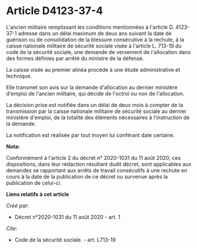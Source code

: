 # Article D4123-37-4

L'ancien militaire remplissant les conditions mentionnées à l'article D. 4123-37-1 adresse dans un délai maximum de deux ans
suivant la date de guérison ou de consolidation de la blessure consécutive à la rechute, à la caisse nationale militaire de
sécurité sociale visée à l'article L. 713-19 du code de la sécurité sociale, une demande de versement de l'allocation dans
des formes définies par arrêté du ministre de la défense. 

La caisse visée au premier alinéa procède à une étude administrative et technique. 

Elle transmet son avis sur la demande d'allocation au dernier ministère d'emploi de l'ancien militaire, qui décide de
l'octroi ou non de l'allocation. 

La décision prise est notifiée dans un délai de deux mois à compter de la transmission par la caisse nationale militaire de
sécurité sociale au dernier ministère d'emploi, de la totalité des éléments nécessaires à l'instruction de la demande. 

La notification est réalisée par tout moyen lui conférant date certaine.

**Nota:**

Conformément à l'article 2 du décret n° 2020-1031 du 11 août 2020, ces dispositions, dans leur rédaction résultant dudit
décret, sont applicables aux demandes se rapportant aux arrêts de travail consécutifs à une rechute en cours à la date de la
publication de ce décret ou survenue après la publication de celui-ci.

**Liens relatifs à cet article**

_Créé par_:

  - Décret n°2020-1031 du 11 août 2020 - art. 1

_Cite_:

  - Code de la sécurité sociale. - art. L713-19

